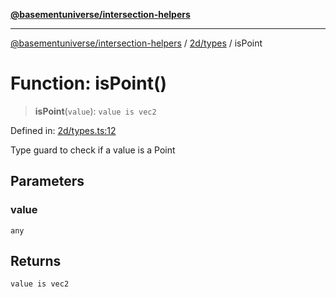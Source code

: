 [**@basementuniverse/intersection-helpers**](../../../README.md)

***

[@basementuniverse/intersection-helpers](../../../README.md) / [2d/types](../README.md) / isPoint

# Function: isPoint()

> **isPoint**(`value`): `value is vec2`

Defined in: [2d/types.ts:12](https://github.com/basementuniverse/intersection-helpers/blob/ede9ecb18a1386abf90747a70ee9f16c34ce6207/src/2d/types.ts#L12)

Type guard to check if a value is a Point

## Parameters

### value

`any`

## Returns

`value is vec2`
